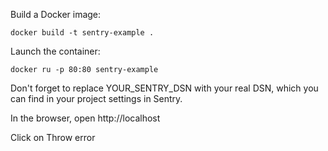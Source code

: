 Build a Docker image:
```shell
docker build -t sentry-example .
```
Launch the container:
```shell
docker ru -p 80:80 sentry-example
```

Don't forget to replace YOUR_SENTRY_DSN with your real DSN, which you can find in your project settings in Sentry.

In the browser, open http://localhost

Click on Throw error
